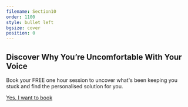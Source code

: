 ```yaml
---
filename: Section10
order: 1100
style: bullet left
bgsize: cover
position: 0
---
```

## **Discover Why You’re Uncomfortable With Your Voice** 

<div class="centred">
Book your FREE one hour session to uncover what's been keeping you stuck and find the personalised solution for you. 
</div>

<a class="cta" href="https://calendly.com/rachelgoth/sessionpackage">Yes, I want to book</a>